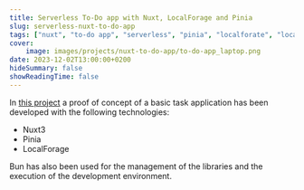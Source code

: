 ```yaml
---
title: Serverless To-Do app with Nuxt, LocalForage and Pinia
slug: serverless-nuxt-to-do-app
tags: ["nuxt", "to-do app", "serverless", "pinia", "localforate", "localstorage", "nuxtui", "bun"]
cover:
    image: images/projects/nuxt-to-do-app/to-do-app_laptop.png
date: 2023-12-02T13:00:00+0200
hideSummary: false
showReadingTime: false
---
```


In [this project](https://jesusfj710.github.io/to-do-app) a proof of concept of a basic task application has been developed with the following technologies:
- Nuxt3
- Pinia
- LocalForage

Bun has also been used for the management of the libraries and the execution of the development environment.
